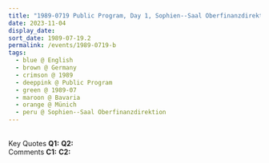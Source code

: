 ```yaml
---
title: "1989-0719 Public Program, Day 1, Sophien--Saal Oberfinanzdirektion, Sophienstraße 6, Münich, Bavaria, Germany"
date: 2023-11-04
display_date: 
sort_date: 1989-07-19.2
permalink: /events/1989-0719-b
tags:
  - blue @ English
  - brown @ Germany
  - crimson @ 1989
  - deeppink @ Public Program
  - green @ 1989-07
  - maroon @ Bavaria
  - orange @ Münich
  - peru @ Sophien--Saal Oberfinanzdirektion
---
```


<br>

<wave-list>
  <list-title color="DarkSeaGreen" width="55">Key Quotes</list-title>
  <list-item color="BlanchedAlmond" width="280"><b>Q1:</b> <i></i></list-item>
  <list-item color="Lavender" width="280"><b>Q2:</b> <i></i></list-item>
</wave-list>

<br>

<wave-list>
  <list-title color="DarkSeaGreen" width="55">Comments</list-title>
  <list-item color="BlanchedAlmond" width="280"><b>C1:</b> <i></i></list-item>
  <list-item color="Lavender" width="280"><b>C2:</b> <i></i></list-item>
</wave-list>